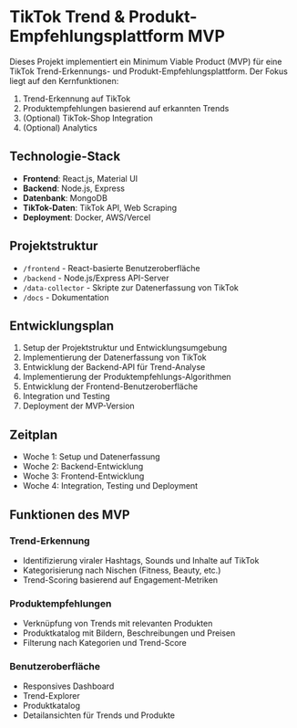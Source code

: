 # TikTok Trend & Produkt-Empfehlungsplattform MVP

Dieses Projekt implementiert ein Minimum Viable Product (MVP) für eine TikTok Trend-Erkennungs- und Produkt-Empfehlungsplattform. Der Fokus liegt auf den Kernfunktionen:

1. Trend-Erkennung auf TikTok
2. Produktempfehlungen basierend auf erkannten Trends
3. (Optional) TikTok-Shop Integration
4. (Optional) Analytics

## Technologie-Stack

- **Frontend**: React.js, Material UI
- **Backend**: Node.js, Express
- **Datenbank**: MongoDB
- **TikTok-Daten**: TikTok API, Web Scraping
- **Deployment**: Docker, AWS/Vercel

## Projektstruktur

- `/frontend` - React-basierte Benutzeroberfläche
- `/backend` - Node.js/Express API-Server
- `/data-collector` - Skripte zur Datenerfassung von TikTok
- `/docs` - Dokumentation

## Entwicklungsplan

1. Setup der Projektstruktur und Entwicklungsumgebung
2. Implementierung der Datenerfassung von TikTok
3. Entwicklung der Backend-API für Trend-Analyse
4. Implementierung der Produktempfehlungs-Algorithmen
5. Entwicklung der Frontend-Benutzeroberfläche
6. Integration und Testing
7. Deployment der MVP-Version

## Zeitplan

- Woche 1: Setup und Datenerfassung
- Woche 2: Backend-Entwicklung
- Woche 3: Frontend-Entwicklung
- Woche 4: Integration, Testing und Deployment

## Funktionen des MVP

### Trend-Erkennung
- Identifizierung viraler Hashtags, Sounds und Inhalte auf TikTok
- Kategorisierung nach Nischen (Fitness, Beauty, etc.)
- Trend-Scoring basierend auf Engagement-Metriken

### Produktempfehlungen
- Verknüpfung von Trends mit relevanten Produkten
- Produktkatalog mit Bildern, Beschreibungen und Preisen
- Filterung nach Kategorien und Trend-Score

### Benutzeroberfläche
- Responsives Dashboard
- Trend-Explorer
- Produktkatalog
- Detailansichten für Trends und Produkte
